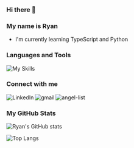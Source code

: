 ### Hi there 👋

### My name is Ryan
* I'm currently learning TypeScript and Python

<!--
**Rymul/Rymul** is a ✨ _special_ ✨ repository because its `README.md` (this file) appears on your GitHub profile.

Here are some ideas to get you started:

- 🔭 I’m currently working on ...
- 🌱 I’m currently learning ...
- 👯 I’m looking to collaborate on ...
- 🤔 I’m looking for help with ...
- 💬 Ask me about ...
- 📫 How to reach me: ...
- 😄 Pronouns: ...
- ⚡ Fun fact: ...
-->
### Languages and Tools

![My Skills](https://skillicons.dev/icons?i=js,react,redux,postgres,express,mongodb,rails,ruby,html,css,git,github,aws,heroku,d3)


### Connect with me

[<img align="left" alt="LinkedIn" src="https://img.shields.io/badge/LinkedIn-0077B5?style=for-the-badge&logo=linkedin&logoColor=white" />](https://www.linkedin.com/in/ryanfmullen/) [<img align="left" alt="gmail" src="https://img.shields.io/badge/Gmail-D14836?style=for-the-badge&logo=gmail&logoColor=white" />](mailto:ryanfmullen@gmail.com) [<img align="left" alt="angel-list" src="https://img.shields.io/badge/AngelList-000000?style=for-the-badge&logo=AngelList&logoColor=white" />](https://angel.co/u/ryan-mullen-2)<br>




### My GitHub Stats

![Ryan's GitHub stats](https://github-readme-stats.vercel.app/api?username=rymul&theme=tokyonight)

![Top Langs](https://github-readme-stats.vercel.app/api/top-langs/?username=rymul&layout=compact&theme=tokyonight)





